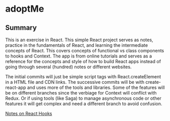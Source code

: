 # adoptMe

## Summary

This is an exercise in React. This simple React project serves as notes, practice in the fundamentals of React, and learning the intermediate concepts of React. This covers concepts of functional vs class components to hooks and Context. The app is from online tutorials and serves as a reference for the concepts and style of how to build React apps instead of going through several (hundred) notes or different websites.

The initial commits will just be simple script tags with React.createElement in a HTML file and CDN links. The successive commits will be with create-react-app and uses more of the tools and libraries. Some of the features will be on different branches since the verbiage for Context will conflict with Redux. Or if using tools (like Saga) to manage asynchronous code or other features it will get complex and need a different branch to avoid confusion.

[Notes on React Hooks](docs/aboutHooks.md)
